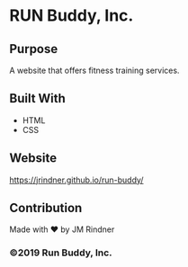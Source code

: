 # RUN Buddy, Inc.

## Purpose
A website that offers fitness training services. 

## Built With
* HTML
* CSS

## Website
https://jrindner.github.io/run-buddy/

## Contribution
Made with ❤️ by JM Rindner

### ©️2019 Run Buddy, Inc. 
